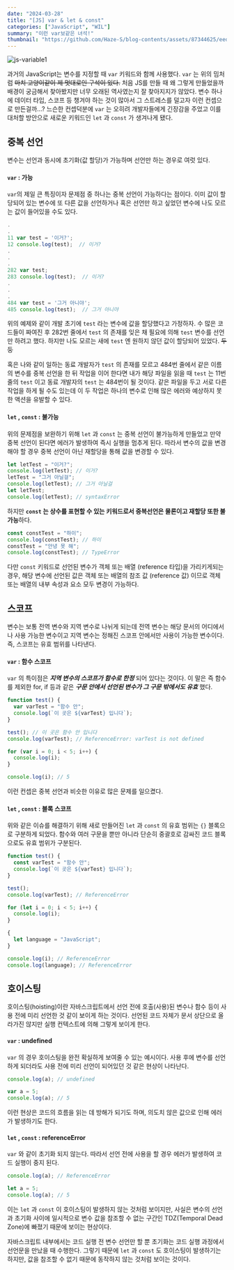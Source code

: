 ```yaml
---
date: "2024-03-28"
title: "[JS] var & let & const"
categories: ["JavaScript", "WIL"]
summary: "이런 var보같은 녀석!"
thumbnail: "https://github.com/Haze-S/blog-contents/assets/87344625/eed5aa00-f42b-43c8-a62b-0952fb1d4b39"
---
```


![js-variable1](https://github.com/Haze-S/blog-contents/assets/87344625/eed5aa00-f42b-43c8-a62b-0952fb1d4b39)

과거의 JavaScript는 변수를 지정할 때 `var` 키워드와 함께 사용했다. `var` 는 위의 밈처럼 ~~마치 고양이같이 제 멋대로인 구석이 있다.~~ 처음 JS를 만들 때 왜 그렇게 만들었을까 배경이 궁금해서 찾아봤지만 너무 오래된 역사였는지 잘 찾아지지가 않았다. 변수 하나에 데이터 타입, 스코프 등 챙겨야 하는 것이 많아서 그 스트레스를 덜고자 이런 컨셉으로 만든걸까…? 느슨한 컨셉덕분에 `var` 는 오히려 개발자들에게 긴장감을 주었고 이를 대처할 방안으로 새로운 키워드인 `let` 과 `const` 가 생겨나게 됐다.

## 중복 선언

변수는 선언과 동시에 초기화(값 할당)가 가능하며 선언만 하는 경우로 여럿 있다.

#### `var` : 가능

`var`의 제일 큰 특징이자 문제점 중 하나는 중복 선언이 가능하다는 점이다. 이미 값이 할당되어 있는 변수에 또 다른 값을 선언하거나 혹은 선언만 하고 싶었던 변수에 나도 모르는 값이 들어있을 수도 있다.

```jsx
.
.
11 var test = '이거?';
12 console.log(test);  // 이거?
.
.
.
282 var test;
283 console.log(test);  // 이거?
.
.
.
484 var test = '그거 아니야';
485 console.log(test);  // 그거 아니야
```

위의 예제와 같이 개발 초기에 `test` 라는 변수에 값을 할당했다고 가정하자. 수 많은 코드들이 짜여진 후 282번 줄에서 `test` 의 존재를 잊은 채 필요에 의해 `test` 변수를 선언만 하려고 했다. 하지만 나도 모르는 새에 `test` 엔 원하지 않던 값이 할당되어 있었다. ~~두둥~~

혹은 나와 같이 일하는 동료 개발자가 `test` 의 존재를 모르고 484번 줄에서 같은 이름의 변수를 중복 선언을 한 뒤 작업을 이어 한다면 내가 해당 파일을 읽을 때 `test` 는 11번 줄의 `test` 이고 동료 개발자의 `test` 는 484번이 될 것이다. 같은 파일을 두고 서로 다른 작업을 하게 될 수도 있는데 이 두 작업은 하나의 변수로 인해 많은 에러와 예상하지 못한 액션을 유발할 수 있다.

#### `let` , `const` : 불가능

위의 문제점을 보완하기 위해 `let` 과 `const` 는 중복 선언이 불가능하게 만들었고 만약 중복 선언이 된다면 에러가 발생하여 즉시 실행을 멈추게 된다. 따라서 변수의 값을 변경해야 할 경우 중복 선언이 아닌 재할당을 통해 값을 변경할 수 있다.

```jsx
let letTest = "이거?";
console.log(letTest); // 이거?
letTest = "그거 아닐걸";
console.log(letTest); // 그거 아닐걸
let letTest;
console.log(letTest); // syntaxError
```

하지만 **`const` 는 상수를 표현할 수 있는 키워드로서 중복선언은 물론이고 재할당 또한 불가능**하다.

```jsx
const constTest = "하이";
console.log(constTest); // 하이
constTest = "안녕 못 해";
console.log(constTest); // TypeError
```

다만 `const` 키워드로 선언된 변수가 객체 또는 배열 (reference 타입)을 가리키게되는경우, 해당 변수에 선언된 값은 객체 또는 배열의 참조 값 (reference 값) 이므로 객체 또는 배열의 내부 속성과 요소 모두 변경이 가능하다.

## 스코프

변수는 보통 전역 변수와 지역 변수로 나뉘게 되는데 전역 변수는 해당 문서의 어디에서나 사용 가능한 변수이고 지역 변수는 정해진 스코프 안에서만 사용이 가능한 변수이다. 즉, 스코프는 유효 범위를 나타낸다.

#### `var` : 함수 스코프

`var` 의 특이점은 **_지역 변수의 스코프가 함수로 한정_** 되어 있다는 것이다. 이 말은 즉 함수를 제외한 for, if 등과 같은 **_구문 안에서 선언된 변수가 그 구문 밖에서도 유효_** 했다.

```jsx
function test() {
  var varTest = "함수 안";
  console.log(`이 곳은 ${varTest} 입니다`);
}

test(); // 이 곳은 함수 안 입니다
console.log(varTest); // ReferenceError: varTest is not defined

for (var i = 0; i < 5; i++) {
  console.log(i);
}

console.log(i); // 5
```

이런 컨셉은 중복 선언과 비슷한 이유로 많은 문제를 일으켰다.

#### `let` , `const` : 블록 스코프

위와 같은 이슈를 해결하기 위해 새로 만들어진 `let` 과 `const` 의 유효 범위는 `{}` 블록으로 구분하게 되었다. 함수와 여러 구문을 뿐만 아니라 단순히 중괄호로 감싸진 코드 블록으로도 유효 범위가 구분된다.

```jsx
function test() {
  const varTest = "함수 안";
  console.log(`이 곳은 ${varTest} 입니다`);
}

test();
console.log(varTest); // ReferenceError

for (let i = 0; i < 5; i++) {
  console.log(i);
}

{
  let language = "JavaScript";
}

console.log(i); // ReferenceError
console.log(language); // ReferenceError
```

## 호이스팅

호이스팅(hoisting)이란 자바스크립트에서 선언 전에 호출(사용)된 변수나 함수 등이 사용 전에 미리 선언한 것 같이 보이게 하는 것이다. 선언된 코드 자체가 문서 상단으로 올라가진 않지만 실행 컨텍스트에 의해 그렇게 보이게 한다.

#### `var` : undefined

`var` 의 경우 호이스팅을 완전 확실하게 보여줄 수 있는 예시이다. 사용 후에 변수를 선언하게 되더라도 사용 전에 미리 선언이 되어있던 것 같은 현상이 나타난다.

```jsx
console.log(a); // undefined

var a = 5;
console.log(a); // 5
```

이런 현상은 코드의 흐름을 읽는 데 방해가 되기도 하며, 의도치 않은 값으로 인해 에러가 발생하기도 한다.

#### `let` , `const` : referenceError

`var` 와 같이 초기화 되지 않는다. 따라서 선언 전에 사용을 할 경우 에러가 발생하여 코드 실행이 중지 된다.

```jsx
console.log(a); // ReferenceError

let a = 5;
console.log(a); // 5
```

이는 `let` 과 `const` 이 호이스팅이 발생하지 않는 것처럼 보이지만, 사실은 변수의 선언과 초기화 사이에 일시적으로 변수 값을 참조할 수 없는 구간인 TDZ(Temporal Dead Zone)에 빠졌기 때문에 보이는 현상이다.

자바스크립트 내부에서는 코드 실행 전 변수 선언만 할 뿐 초기화는 코드 실행 과정에서 선언문을 만났을 때 수행한다. 그렇기 때문에 `let` 과 `const` 도 호이스팅이 발생하기는 하지만, 값을 참조할 수 없기 때문에 동작하지 않는 것처럼 보이는 것이다.
